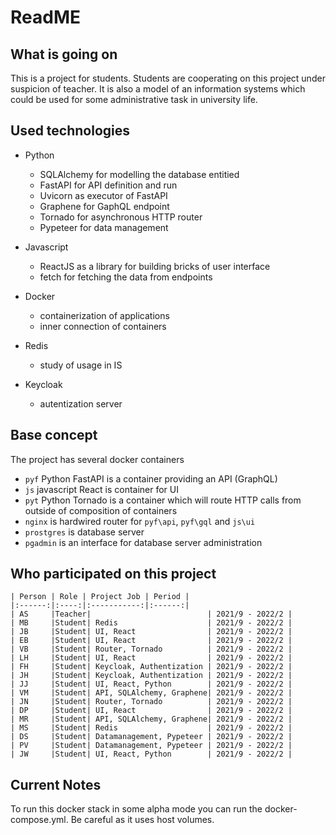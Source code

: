 # ReadME

## What is going on

This is a project for students. Students are cooperating on this project under suspicion of teacher.
It is also a model of an information systems which could be used for some administrative task in university life.


## Used technologies

- Python
    - SQLAlchemy for modelling the database entitied
    - FastAPI for API definition and run 
    - Uvicorn as executor of FastAPI
    - Graphene for GaphQL endpoint
    - Tornado for asynchronous HTTP router
    - Pypeteer for data management

- Javascript
    - ReactJS as a library for building bricks of user interface
    - fetch for fetching the data from endpoints

- Docker
    - containerization of applications
    - inner connection of containers
    
- Redis
    - study of usage in IS

- Keycloak
    - autentization server

## Base concept

The project has several docker containers 
- `pyf` Python FastAPI is a container providing an API (GraphQL)
- `js` javascript React is container for UI
- `pyt` Python Tornado is a container which will route HTTP calls from outside of composition of containers
- `nginx` is hardwired router for `pyf\api`, `pyf\gql` and `js\ui`
- `prostgres` is database server
- `pgadmin` is an interface for database server administration

## Who participated on this project

    | Person | Role | Project Job | Period |
    |:------:|:----:|:-----------:|:------:|
    | AS     |Teacher|                          | 2021/9 - 2022/2 |
    | MB     |Student| Redis                    | 2021/9 - 2022/2 |
    | JB     |Student| UI, React                | 2021/9 - 2022/2 |
    | EB     |Student| UI, React                | 2021/9 - 2022/2 |
    | VB     |Student| Router, Tornado          | 2021/9 - 2022/2 |
    | LH     |Student| UI, React                | 2021/9 - 2022/2 |
    | FH     |Student| Keycloak, Authentization | 2021/9 - 2022/2 |
    | JH     |Student| Keycloak, Authentization | 2021/9 - 2022/2 |
    | JJ     |Student| UI, React, Python        | 2021/9 - 2022/2 |
    | VM     |Student| API, SQLAlchemy, Graphene| 2021/9 - 2022/2 |
    | JN     |Student| Router, Tornado          | 2021/9 - 2022/2 |
    | DP     |Student| UI, React                | 2021/9 - 2022/2 |
    | MR     |Student| API, SQLAlchemy, Graphene| 2021/9 - 2022/2 |
    | MS     |Student| Redis                    | 2021/9 - 2022/2 |
    | DS     |Student| Datamanagement, Pypeteer | 2021/9 - 2022/2 |
    | PV     |Student| Datamanagement, Pypeteer | 2021/9 - 2022/2 |
    | JW     |Student| UI, React, Python        | 2021/9 - 2022/2 |


## Current Notes
To run this docker stack in some alpha mode you can run the docker-compose.yml. Be careful as it uses host volumes.